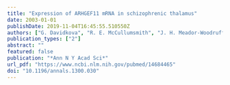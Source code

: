 ```yaml
---
title: "Expression of ARHGEF11 mRNA in schizophrenic thalamus"
date: 2003-01-01
publishDate: 2019-11-04T16:45:55.510550Z
authors: ["G. Davidkova", "R. E. McCullumsmith", "J. H. Meador-Woodruff"]
publication_types: ["2"]
abstract: ""
featured: false
publication: "*Ann N Y Acad Sci*"
url_pdf: "https://www.ncbi.nlm.nih.gov/pubmed/14684465"
doi: "10.1196/annals.1300.030"
---
```


